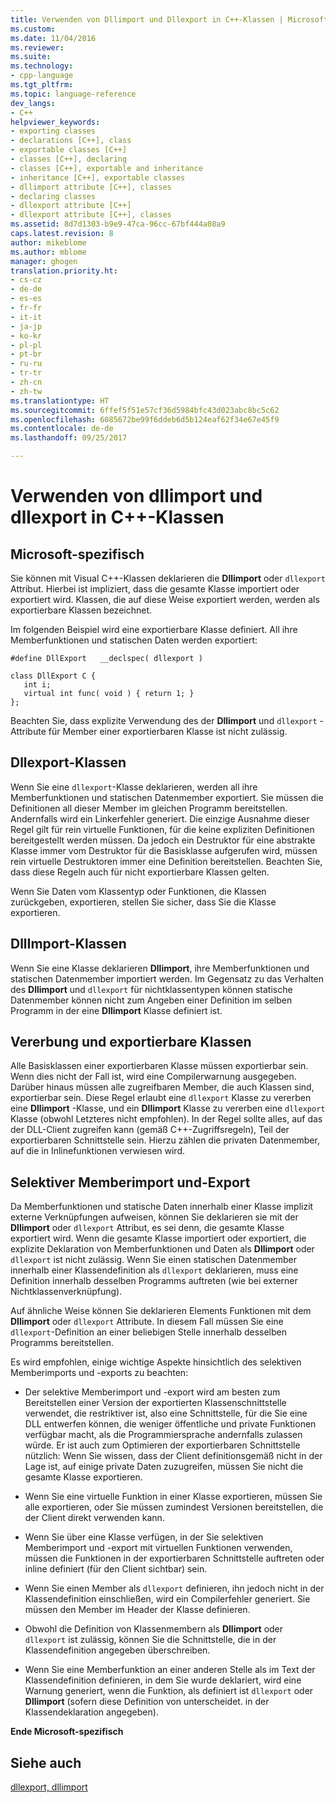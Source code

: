 ```yaml
---
title: Verwenden von Dllimport und Dllexport in C++-Klassen | Microsoft Docs
ms.custom: 
ms.date: 11/04/2016
ms.reviewer: 
ms.suite: 
ms.technology:
- cpp-language
ms.tgt_pltfrm: 
ms.topic: language-reference
dev_langs:
- C++
helpviewer_keywords:
- exporting classes
- declarations [C++], class
- exportable classes [C++]
- classes [C++], declaring
- classes [C++], exportable and inheritance
- inheritance [C++], exportable classes
- dllimport attribute [C++], classes
- declaring classes
- dllexport attribute [C++]
- dllexport attribute [C++], classes
ms.assetid: 8d7d1303-b9e9-47ca-96cc-67bf444a08a9
caps.latest.revision: 8
author: mikeblome
ms.author: mblome
manager: ghogen
translation.priority.ht:
- cs-cz
- de-de
- es-es
- fr-fr
- it-it
- ja-jp
- ko-kr
- pl-pl
- pt-br
- ru-ru
- tr-tr
- zh-cn
- zh-tw
ms.translationtype: HT
ms.sourcegitcommit: 6ffef5f51e57cf36d5984bfc43d023abc8bc5c62
ms.openlocfilehash: 6085672be99f6ddeb6d5b124eaf62f34e67e45f9
ms.contentlocale: de-de
ms.lasthandoff: 09/25/2017

---
```

# <a name="using-dllimport-and-dllexport-in-c-classes"></a>Verwenden von dllimport und dllexport in C++-Klassen
## <a name="microsoft-specific"></a>Microsoft-spezifisch  
 Sie können mit Visual C++-Klassen deklarieren die **Dllimport** oder `dllexport` Attribut. Hierbei ist impliziert, dass die gesamte Klasse importiert oder exportiert wird. Klassen, die auf diese Weise exportiert werden, werden als exportierbare Klassen bezeichnet.  
  
 Im folgenden Beispiel wird eine exportierbare Klasse definiert. All ihre Memberfunktionen und statischen Daten werden exportiert:  
  
```  
#define DllExport   __declspec( dllexport )  
  
class DllExport C {  
   int i;  
   virtual int func( void ) { return 1; }  
};  
```  
  
 Beachten Sie, dass explizite Verwendung des der **Dllimport** und `dllexport` -Attribute für Member einer exportierbaren Klasse ist nicht zulässig.  
  
##  <a name="_pluslang_using_dllimport_and_dllexport_in_c2b2bdllexportclasses"></a>Dllexport-Klassen  
 Wenn Sie eine `dllexport`-Klasse deklarieren, werden all ihre Memberfunktionen und statischen Datenmember exportiert. Sie müssen die Definitionen all dieser Member im gleichen Programm bereitstellen. Andernfalls wird ein Linkerfehler generiert. Die einzige Ausnahme dieser Regel gilt für rein virtuelle Funktionen, für die keine expliziten Definitionen bereitgestellt werden müssen. Da jedoch ein Destruktor für eine abstrakte Klasse immer vom Destruktor für die Basisklasse aufgerufen wird, müssen rein virtuelle Destruktoren immer eine Definition bereitstellen. Beachten Sie, dass diese Regeln auch für nicht exportierbare Klassen gelten.  
  
 Wenn Sie Daten vom Klassentyp oder Funktionen, die Klassen zurückgeben, exportieren, stellen Sie sicher, dass Sie die Klasse exportieren.  
  
##  <a name="_pluslang_dllexport_classesdllexportclasses"></a>DllImport-Klassen  
 Wenn Sie eine Klasse deklarieren **Dllimport**, ihre Memberfunktionen und statischen Datenmember importiert werden. Im Gegensatz zu das Verhalten des **Dllimport** und `dllexport` für nichtklassentypen können statische Datenmember können nicht zum Angeben einer Definition im selben Programm in der eine **Dllimport** Klasse definiert ist.  
  
##  <a name="_pluslang_using_dllimport_and_dllexport_in_c2b2binheritanceandexportableclasses"></a>Vererbung und exportierbare Klassen  
 Alle Basisklassen einer exportierbaren Klasse müssen exportierbar sein. Wenn dies nicht der Fall ist, wird eine Compilerwarnung ausgegeben. Darüber hinaus müssen alle zugreifbaren Member, die auch Klassen sind, exportierbar sein. Diese Regel erlaubt eine `dllexport` Klasse zu vererben eine **Dllimport** -Klasse, und ein **Dllimport** Klasse zu vererben eine `dllexport` Klasse (obwohl Letzteres nicht empfohlen). In der Regel sollte alles, auf das der DLL-Client zugreifen kann (gemäß C++-Zugriffsregeln), Teil der exportierbaren Schnittstelle sein. Hierzu zählen die privaten Datenmember, auf die in Inlinefunktionen verwiesen wird.  
  
##  <a name="_pluslang_using_dllimport_and_dllexport_in_c2b2bselectivememberimportexport"></a>Selektiver Memberimport und-Export  
 Da Memberfunktionen und statische Daten innerhalb einer Klasse implizit externe Verknüpfungen aufweisen, können Sie deklarieren sie mit der **Dllimport** oder `dllexport` Attribut, es sei denn, die gesamte Klasse exportiert wird. Wenn die gesamte Klasse importiert oder exportiert, die explizite Deklaration von Memberfunktionen und Daten als **Dllimport** oder `dllexport` ist nicht zulässig. Wenn Sie einen statischen Datenmember innerhalb einer Klassendefinition als `dllexport` deklarieren, muss eine Definition innerhalb desselben Programms auftreten (wie bei externer Nichtklassenverknüpfung).  
  
 Auf ähnliche Weise können Sie deklarieren Elements Funktionen mit dem **Dllimport** oder `dllexport` Attribute. In diesem Fall müssen Sie eine `dllexport`-Definition an einer beliebigen Stelle innerhalb desselben Programms bereitstellen.  
  
 Es wird empfohlen, einige wichtige Aspekte hinsichtlich des selektiven Memberimports und -exports zu beachten:  
  
-   Der selektive Memberimport und -export wird am besten zum Bereitstellen einer Version der exportierten Klassenschnittstelle verwendet, die restriktiver ist, also eine Schnittstelle, für die Sie eine DLL entwerfen können, die weniger öffentliche und private Funktionen verfügbar macht, als die Programmiersprache andernfalls zulassen würde. Er ist auch zum Optimieren der exportierbaren Schnittstelle nützlich: Wenn Sie wissen, dass der Client definitionsgemäß nicht in der Lage ist, auf einige private Daten zuzugreifen, müssen Sie nicht die gesamte Klasse exportieren.  
  
-   Wenn Sie eine virtuelle Funktion in einer Klasse exportieren, müssen Sie alle exportieren, oder Sie müssen zumindest Versionen bereitstellen, die der Client direkt verwenden kann.  
  
-   Wenn Sie über eine Klasse verfügen, in der Sie selektiven Memberimport und -export mit virtuellen Funktionen verwenden, müssen die Funktionen in der exportierbaren Schnittstelle auftreten oder inline definiert (für den Client sichtbar) sein.  
  
-   Wenn Sie einen Member als `dllexport` definieren, ihn jedoch nicht in der Klassendefinition einschließen, wird ein Compilerfehler generiert. Sie müssen den Member im Header der Klasse definieren.  
  
-   Obwohl die Definition von Klassenmembern als **Dllimport** oder `dllexport` ist zulässig, können Sie die Schnittstelle, die in der Klassendefinition angegeben überschreiben.  
  
-   Wenn Sie eine Memberfunktion an einer anderen Stelle als im Text der Klassendefinition definieren, in dem Sie wurde deklariert, wird eine Warnung generiert, wenn die Funktion, als definiert ist `dllexport` oder **Dllimport** (sofern diese Definition von unterscheidet. in der Klassendeklaration angegeben).  
  
**Ende Microsoft-spezifisch**  
  
## <a name="see-also"></a>Siehe auch  
 [dllexport, dllimport](../cpp/dllexport-dllimport.md)
